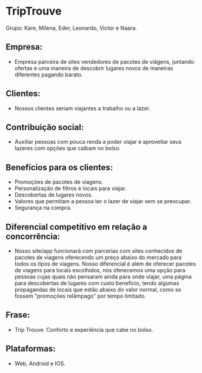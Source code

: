 # TripTrouve
Grupo: Kare, Milena, Eder, Leonardo, Victor e Naara.

## Empresa:
- Empresa parceira de sites vendedores de pacotes de viágens, juntando ofertas e uma maneira de descobrir lugares novos de maneiras diferentes pagando barato.

## Clientes:
- Nossos clientes seriam viajantes a trabalho ou a lazer.

## Contribuição social:
- Auxiliar pessoas com pouca renda a poder viajar e aproveitar seus lazeres com opções que caibam no bolso.

## Benefícios para os clientes:
- Promoções de pacotes de viagens.
- Personalização de filtros e locais para viajar.
- Descobertas de lugares novos.
- Valores que permitam a pessoa ter o lazer de viajar sem se preocupar.
- Segurança na compra.

## Diferencial competitivo em relação a concorrência:
- Nosso site/app funcionará com parcerias com sites conhecidos de pacotes de viagens oferecendo um preço abaixo do mercado para todos os tipos de viagens. Nosso diferencial é além de oferecer pacotes de viagens para locais escolhidos, nós oferecemos uma opção para pessoas cujas quais não pensaram ainda para onde viajar, uma página para descobertas de lugares com custo benefício, tendo algumas propagandas de locais que estão abaixo do valor normal, como se fossem "promoções relâmpago" por tempo limitado.

## Frase:
- Trip Trouve. Conforto e experiência que cabe no bolso.

## Plataformas:
- Web, Android e IOS.
